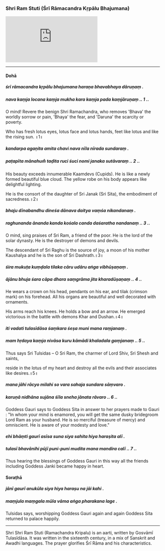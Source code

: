 ### Shri Ram Stuti (Śrī Rāmacandra Kṛpālu Bhajumana)

<iframe src="https://www.youtube.com/embed/LdhwFVKFvB4" title="YouTube video player" frameborder="0" allow="accelerometer; autoplay; clipboard-write; encrypted-media; gyroscope; picture-in-picture" allowfullscreen></iframe>

---

#### Dohā

##### śrī rāmacandra kṛpālu bhajumana haraṇa bhavabhaya dāruṇaṃ .
##### nava kaṃja locana kaṃja mukha kara kaṃja pada kaṃjāruṇaṃ .. 1 ..

O mind! Revere the benign Shri Ramachandra, who removes 'Bhava' the worldly sorrow or pain, 'Bhaya' the fear, and 'Daruna' the scarcity or poverty.

Who has fresh lotus eyes, lotus face and lotus hands, feet like lotus and like the rising sun. ॥1॥

##### kandarpa agaṇita amita chavi nava nīla nīrada sundaraṃ .
##### paṭapīta mānahum̐ taḍita ruci śuci nomi janaka sutāvaraṃ .. 2 ..

His beauty exceeds innumerable Kaamdevs (Cupids). He is like a newly formed beautiful blue cloud. The yellow robe on his body appears like delightful lighting.

He is the consort of the daughter of Sri Janak (Sri Sita), the embodiment of sacredness.॥2॥

##### bhaju dīnabandhu dineśa dānava daitya vaṃśa nikandanaṃ .
##### raghunanda ānanda kanda kośala canda daśaratha nandanaṃ .. 3 ..

O mind, sing praises of Sri Ram, a friend of the poor. He is the lord of the solar dynasty. He is the destroyer of demons and devils.

The descendant of Sri Raghu is the source of joy, a moon of his mother Kaushalya and he is the son of Sri Dashrath.॥3॥

##### śira mukuṭa kuṃḍala tilaka cāru udāru aṅga vibhūṣaṇaṃ .
##### ājānu bhuja śara cāpa dhara saṃgrāma jita kharadūṣaṇaṃ .. 4 ..

He wears a crown on his head, pendants on his ear, and tilak (crimson mark) on his forehead. All his organs are beautiful and well decorated with ornaments.

His arms reach his knees. He holds a bow and an arrow. He emerged victorious in the battle with demons Khar and Dushan.॥4॥

##### iti vadati tulasīdāsa śaṃkara śeṣa muni mana raṃjanaṃ .
##### mam hṛdaya kaṃja nivāsa kuru kāmādi khaladala gaṃjanaṃ .. 5 ..

Thus says Sri Tulsidas – O Sri Ram, the charmer of Lord Shiv, Sri Shesh and saints,

reside in the lotus of my heart and destroy all the evils and their associates like desires.॥5॥

##### mana jāhi rācyo milahi so vara sahaja sundara sāṃvaro .
##### karuṇā nidhāna sujāna śīla sneha jānata rāvaro .. 6 ..

Goddess Gauri says to Goddess Sita in answer to her prayers made to Gauri : "In whom your mind is enamored, you will get the same dusky bridegroom Lord Ram as your husband. He is so merciful (treasure of mercy) and omniscient. He is aware of your modesty and love."

##### ehi bhāṃti gaurī asīsa suna siya sahita hiya haraṣita alī .
##### tulasī bhavānihi pūjī puni-puni mudita mana mandira calī .. 7 ..

Thus hearing the blessings of Goddess Gauri in this way all the friends including Goddess Janki became happy in heart.

#### Soraṭhā

##### jānī gaurī anukūla siya hiya haraṣu na jāi kahi .
##### maṃjula maṃgala mūla vāma aṅga pharakana lage .

Tulsidas says, worshipping Goddess Gauri again and again Goddess Sita returned to palace happily.

---

Shri Shri Ram Stuti (Ramachandra Kripalu) is an aarti, written by Gosvāmī Tulasīdāsa. It was written in the sixteenth century, in a mix of Sanskrit and Awadhi languages. The prayer glorifies Śrī Rāma and his characteristics.